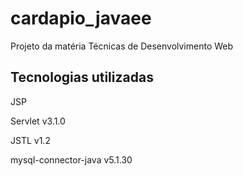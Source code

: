 # cardapio_javaee
Projeto da matéria Técnicas de Desenvolvimento Web

## Tecnologias utilizadas
JSP

Servlet v3.1.0

JSTL v1.2

mysql-connector-java v5.1.30
